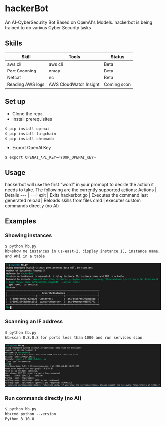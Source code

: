 # hackerBot
An AI-CyberSecurity Bot Based on OpenAI's Models. hackerbot is being trained to do various Cyber Security tasks

## Skills
Skill | Tools | Status |
--- | --- | ---
aws cli | aws cli | Beta
Port Scanning | nmap | Beta
Netcat | nc | Beta
Reading AWS logs | AWS CloudWatch Insight | Coming soon

## Set up
- Clone the repo
- Install prerequisites 

```
$ pip install openai
$ pip install langchain
$ pip install chromadb
```

- Export OpenAI Key

```
$ export OPENAI_API_KEY=<YOUR_OPENAI_KEY>
```

## Usage
hackerbot will use the first "word" in your promopt to decide the action it needs to take. The following are the currently supported actions:
Actions | Details
--- | ---|
exit | Exits hackerbot 
go | Executes the command last generated
reload | Reloads skills from files
cmd | executes custom commands directly (no AI)

## Examples

### Showing instances

```
$ python hb.py
hb>show me instances in us-east-2. display instance ID, instance name, and AMi in a table
```

![alt text](images/describe-instances.png?raw=true)

### Scanning an IP address

```
$ python hb.py
hb>scan 8.8.8.8 for ports less than 1000 and run services scan
```

![alt text](images/port-scan-screenshot.png?raw=true)


### Run commands directly (no AI)

```
$ python hb.py
hb>cmd python --version
Python 3.10.8
```


